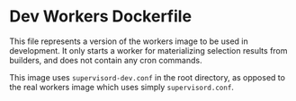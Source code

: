 # Dev Workers Dockerfile

This file represents a version of the workers image to be used in development. It only
starts a worker for materializing selection results from builders, and does not contain
any cron commands.

This image uses `supervisord-dev.conf` in the root directory, as opposed to the real
workers image which uses simply `supervisord.conf`.
